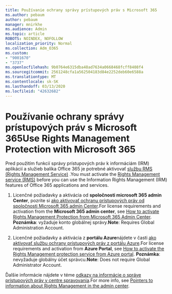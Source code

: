 ```yaml
---
title: Používanie ochrany správy prístupových práv s Microsoft 365
ms.author: pebaum
author: pebaum
manager: mnirkhe
ms.audience: Admin
ms.topic: article
ROBOTS: NOINDEX, NOFOLLOW
localization_priority: Normal
ms.collection: Adm_O365
ms.custom:
- "9001670"
- "3737"
ms.openlocfilehash: 9b0764e6315dba48ad7634a0668468fcff8408f4
ms.sourcegitcommit: 2561248cfa1a562504183d84e2252deb60e6588a
ms.translationtype: MT
ms.contentlocale: sk-SK
ms.lasthandoff: 03/13/2020
ms.locfileid: "42632682"
---
```

# <a name="use-rights-management-protection-with-microsoft-365"></a><span data-ttu-id="bb4f1-102">Používanie ochrany správy prístupových práv s Microsoft 365</span><span class="sxs-lookup"><span data-stu-id="bb4f1-102">Use Rights Management Protection with Microsoft 365</span></span>

<span data-ttu-id="bb4f1-103">Pred použitím funkcií správy prístupových práv k informáciám (IRM) aplikácií a služieb balíka Office 365 je potrebné aktivovať [službu RMS (Rights Management Service)](https://docs.microsoft.com/azure/information-protection/what-is-azure-rms) .</span><span class="sxs-lookup"><span data-stu-id="bb4f1-103">You must activate the [Rights Management service (RMS)](https://docs.microsoft.com/azure/information-protection/what-is-azure-rms) before you can use the Information Rights Management (IRM) features of Office 365 applications and services.</span></span>

1. <span data-ttu-id="bb4f1-104">Licenčné požiadavky a aktivácia od **spoločnosti microsoft 365 admin Center**, pozrite si [ako aktivovať ochranu prístupových práv od spoločnosti Microsoft 365 admin Center](https://docs.microsoft.com/azure/information-protection/activate-office365).</span><span class="sxs-lookup"><span data-stu-id="bb4f1-104">For license requirements and activation from the **Microsoft 365 admin center**, see [How to activate Rights Management Protection from Microsoft 365 Admin Center](https://docs.microsoft.com/azure/information-protection/activate-office365).</span></span> <span data-ttu-id="bb4f1-105">**Poznámka**: vyžaduje konto globálnej správy.</span><span class="sxs-lookup"><span data-stu-id="bb4f1-105">**Note**: Requires Global Administration Account.</span></span>

2. <span data-ttu-id="bb4f1-106">Licenčné požiadavky a aktivácia z **portálu Azure**nájdete v časti [ako aktivovať službu ochrany prístupových práv z portálu Azure](https://docs.microsoft.com/azure/information-protection/activate-azure).</span><span class="sxs-lookup"><span data-stu-id="bb4f1-106">For license requirements and activation from **Azure Portal**, see [How to activate the Rights Management protection service from Azure portal](https://docs.microsoft.com/azure/information-protection/activate-azure).</span></span> <span data-ttu-id="bb4f1-107">**Poznámka**: nevyžaduje globálny účet správcu.</span><span class="sxs-lookup"><span data-stu-id="bb4f1-107">**Note**: Does not require Global Administrator Account.</span></span>
 

<span data-ttu-id="bb4f1-108">Ďalšie informácie nájdete v téme [odkazy na informácie o správe prístupových práv v centre spravovania](https://docs.microsoft.com/office365/enterprise/activate-rms-in-office-365).</span><span class="sxs-lookup"><span data-stu-id="bb4f1-108">For more info, see [Pointers to information about Rights Management in the admin center](https://docs.microsoft.com/office365/enterprise/activate-rms-in-office-365).</span></span>
